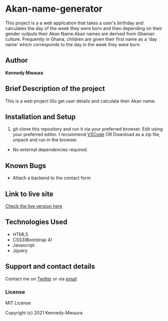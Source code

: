 # Akan-name-generator

This project is a a web application that takes a user's birthday and calculates the day of the week they were born and then depending on their gender outputs their Akan Name.Akan names are derived from Ghanian culture. Frequently in Ghana, children are given their first name as a 'day name' which corresponds to the day in the week they were born

## Author

**Kennedy Mwaura**

## Brief Description of the project

This is a web project t0o get user details and calculate their Akan name.

## Installation and Setup

  1. git clone this repository and run it via your preferred browser. Edit using your preferred editor. I recommend [VSCode](https://code.visualstudio.com/) 
   OR
   Download as a zip file, unpack and run in the browser.

* No external dependencies required.

## Known Bugs

* Attach a backend to the contact form
  
## Link to live site

[Check the live version here](https://kennedy-mwaura.github.io/Akan-name-generator/)

## Technologies Used

* HTML5
* CSS3(Bootstrap 4)
* Javascript
* Jquery

## Support and contact details

Contact me on [Twitter](https://twitter.com/KenMwaura1) or via [email](kemwaura@gmail.com)

### License

MIT License

Copyright (c) 2021 Kennedy-Mwaura
